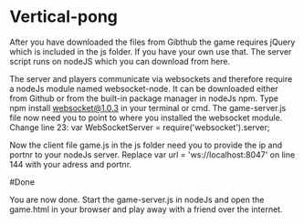 # Vertical-pong


After you have downloaded the files from Gibthub the game requires jQuery which is included in the js folder. If you have your own use that. The server script runs on nodeJS which you can download from here.

The server and players communicate via websockets and therefore require a nodeJs module named websocket-node. It can be downloaded either from Github or from the built-in package manager in nodeJs npm. Type npm install websocket@1.0.3 in your terminal or cmd. The game-server.js file now need you to point to where you installed the websocket module. Change line 23: var WebSocketServer = require('websocket').server;

Now the client file game.js in the js folder need you to provide the ip and portnr to your nodeJs server. Replace var url = 'ws://localhost:8047' on line 144 with your adress and portnr.

#Done

You are now done. Start the game-server.js in nodeJs and open the game.html in your browser and play away with a friend over the internet.
